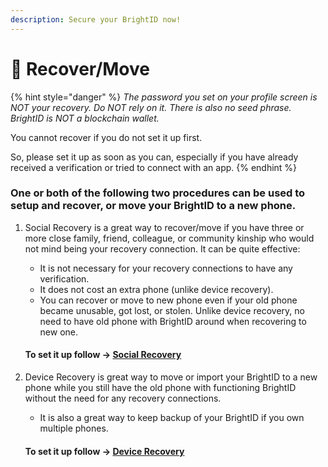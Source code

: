 ```yaml
---
description: Secure your BrightID now!
---
```


# 🔐 Recover/Move

{% hint style="danger" %}
_The password you set on your profile screen is NOT your recovery. Do NOT rely on it. There is also no seed phrase. BrightID is NOT a blockchain wallet._

You cannot recover if you do not set it up first.

So, please set it up as soon as you can, especially if you have already received a verification or tried to connect with an app.
{% endhint %}

### One or both of the following two procedures can be used to setup and recover, or move your BrightID to a new phone.

1.  Social Recovery is a great way to recover/move if you have three or more close family, friend, colleague, or community kinship who would not mind being your recovery connection. It can be quite effective:

    * It is not necessary for your recovery connections to have any verification.
    * It does not cost an extra phone (unlike device recovery).
    * You can recover or move to new phone even if your old phone became unusable, got lost, or stolen. Unlike device recovery, no need to have old phone with BrightID around when recovering to new one.

    #### To set it up follow -> [Social Recovery](setting-up-social-recovery.md)
2.  Device Recovery is great way to move or import your BrightID to a new phone while you still have the old phone with functioning BrightID without the need for any recovery connections.

    * It is also a great way to keep backup of your BrightID if you own multiple phones.

    #### To set it up follow -> [Device Recovery](device-recovery.md)
